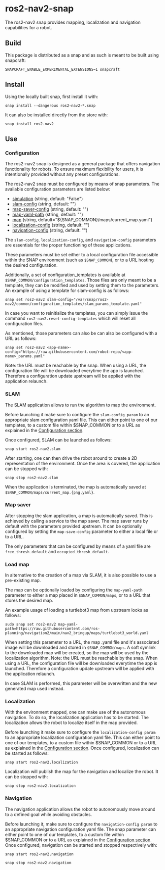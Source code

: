 # ros2-nav2-snap

The ros2-nav2 snap provides mapping, localization and navigation capabilities for a robot.

## Build

This package is distributed as a snap and as such is meant to be built using snapcraft:

`SNAPCRAFT_ENABLE_EXPERIMENTAL_EXTENSIONS=1 snapcraft`

## Install

Using the locally built snap, first install it with:

`snap install --dangerous ros2-nav2-*.snap`

It can also be installed directly from the store with:

`snap install ros2-nav2`

## Use

### Configuration

The ros2-nav2 snap is designed as a general package that offers navigation functionality for robots.
To ensure maximum flexibility for users, it is intentionally provided without any preset configurations.

The ros2-nav2 snap must be configured by means of snap parameters.
The available configuration parameters are listed below:

- [simulation](https://github.com/canonical/ros2-nav2-snap/blob/main/snap/hooks/install#L10) (string, default: "False")
- [slam-config](https://github.com/canonical/ros2-nav2-snap/blob/main/snap/hooks/install#L11) (string, default: "")
- [map-saver-config](https://github.com/canonical/ros2-nav2-snap/blob/main/snap/hooks/install#L16) (string, default: "")
- [map-yaml-path](https://github.com/canonical/ros2-nav2-snap/blob/main/snap/hooks/install#L15) (string, default: "")
- [map](https://github.com/canonical/ros2-nav2-snap/blob/main/snap/hooks/install#L14) (string, default="${SNAP_COMMON}/maps/current_map.yaml")
- [localization-config](https://github.com/canonical/ros2-nav2-snap/blob/main/snap/hooks/install#L13) (string, default: "")
- [navigation-config](https://github.com/canonical/ros2-nav2-snap/blob/main/snap/hooks/install#L12) (string, default: "")

The `slam-config`, `localization-config`, and `navigation-config` parameters are essentials for the proper functioning of these applications.

These parameters must be set either to a local configuration file accessible within the SNAP environment (such as `$SNAP_COMMON`), or to a URL hosting the desired configuration.

Additionally, a set of configuration_templates is available at `$SNAP_COMMON/configuration_templates`. Those files are only meant to be a template, they can be modified and used by setting them to the parameters.
An example of using a template for slam-config is as follows:

`snap set ros2-nav2 slam-config="/var/snap/ros2-nav2/common/configuration_templates/slam_params_template.yaml"`

In case you want to reinitialize the templates, you can simply issue the command `ros2-nav2.reset-config-templates` which will reset all configuration files.

As mentioned, those parameters can also be can also be configured with a URL as follows:

`snap set ros2-nav2 <app-name>-config="https://raw.githubusercontent.com/robot-repo/<app-name>_params.yaml"`

Note: the URL must be reachable by the snap. When using a URL, the configuration file will be downloaded everytime the app is launched. Therefore a configuration update upstream will be applied with the application relaunch.

### SLAM

The SLAM application allows to run the algorithm to map the environment.

Before launching it make sure to configure the `slam-config param` to an appropriate slam configuration yaml file.
This can either point to one of our templates, to a custom file within $SNAP_COMMON or to a URL as explained in the [Configuration section](#configuration).

Once configured, SLAM can be launched as follows:

`snap start ros2-nav2.slam`

After starting, one can then drive the robot around to create a 2D representation of the environment.
Once the area is covered, the application can be stopped with:

`snap stop ros2-nav2.slam`

When the application is terminated, the map is automatically saved at `$SNAP_COMMON/maps/current_map.{png,yaml}`.

### Map saver

After stopping the slam application, a map is automatically saved. This is achieved by calling a service to the map saver.
The map saver runs by default with the parameters provided upstream.
It can be optionally configured by setting the `map-save-config` parameter to either a local file or to a URL.

The only parameters that can be configured by means of a yaml file are `free_thresh_default` and `occupied_thresh_default`.

### Load map

In alternative to the creation of a map via SLAM, it is also possible to use a pre-existing map.

The map can be optionally loaded by configuring the `map-yaml-path` parameter to either a map placed in `$SNAP_COMMON/maps`, or to a URL that stores the desired map.

An example usage of loading a turtlebot3 map from upstream looks as follows:

`sudo snap set ros2-nav2 map-yaml-path=https://raw.githubusercontent.com/ros-planning/navigation2/main/nav2_bringup/maps/turtlebot3_world.yaml`

When setting this parameter to a URL, the map .yaml file and it's associated image will be downloaded and stored in `$SNAP_COMMON/maps`.
A soft symlink to the downloaded map will be created, so the map will be used by the localization algorithm.
Note: the URL must be reachable by the snap. When using a URL, the configuration file will be downloaded everytime the app is launched. Therefore a configuration update upstream will be applied with the application relaunch.

In case SLAM is performed, this parameter will be overwritten and the new generated map used instead.

### Localization

With the environment mapped, one can make use of the autonomous navigation.
To do so, the localization application has to be started. The localization allows the robot to localize itself in the map provided.

Before launching it make sure to configure the `localization-config param` to an appropriate localization configuration yaml file.
This can either point to one of our templates, to a custom file within $SNAP_COMMON or to a URL as explained in the [Configuration section](#configuration).
Once configured, localization can be started as follows:

`snap start ros2-nav2.localization`

Localization will publish the map for the navigation and localize the robot. It can be stopped with:

`snap stop ros2-nav2.localization`

### Navigation

The navigation application allows the robot to autonomously move around to a defined goal while avoiding obstacles.

Before launching it,  make sure to configure the `navigation-config param` to an appropriate navigation configuration yaml file. The snap parameter can either point to one of our templates, to a custom file within $SNAP_COMMON or to a URL as explained in the [Configuration section](#configuration).
Once configured, navigation can be started and stopped respectively with:

`snap start ros2-nav2.navigation`

`snap stop ros2-nav2.navigation`
